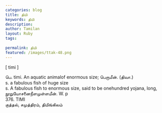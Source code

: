 ```yaml
---
categories: blog
title: திமி
keywords: திமி
description: 
author: Tamilan
layout: Ruby
tags: 
 
permalink: திமி
featured: /images/ttak-48.png
---
```

  
[ timi ]  
  
பெ. timi. An aquatic animalof enormous size; பெருமீன். (திவா.)  
s. a fabulous fish of huge size  
s. A fabulous fish to enormous size, said to be onehundred yojana, long, நூறுயோசனைநீளமுள்ளமீன். W. p  
376. TIMI  
குத்தல், சமுத்திரம், திமிங்கிலம்